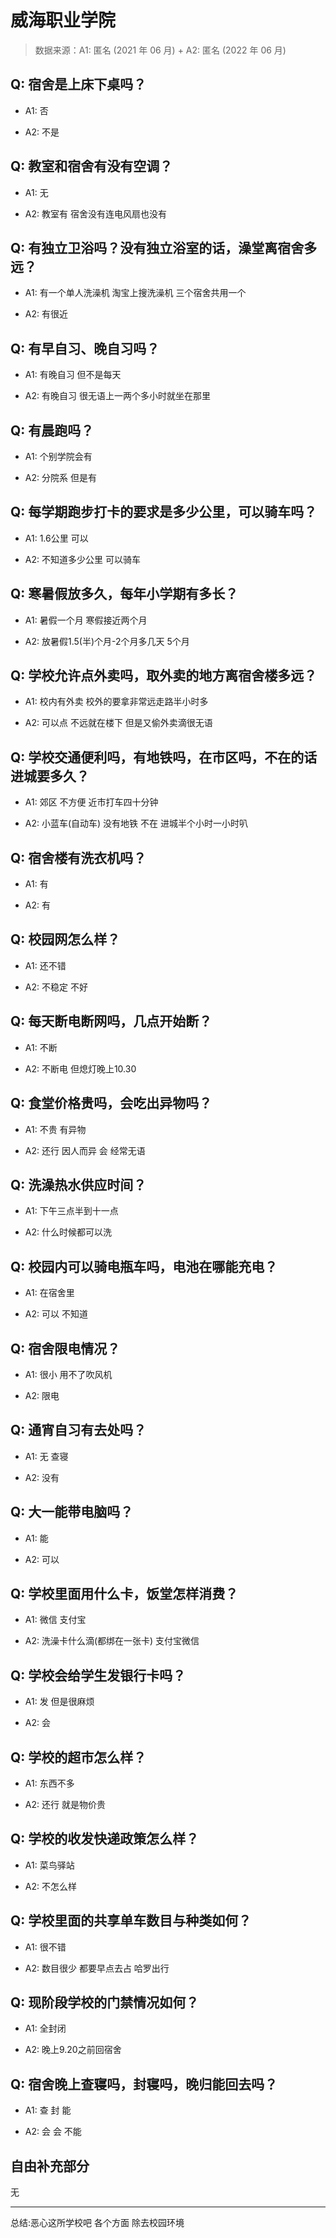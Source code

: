 # 威海职业学院

> 数据来源：A1: 匿名 (2021 年 06 月) + A2: 匿名 (2022 年 06 月)

## Q: 宿舍是上床下桌吗？

- A1: 否

- A2: 不是

## Q: 教室和宿舍有没有空调？

- A1: 无

- A2: 教室有 宿舍没有连电风扇也没有

## Q: 有独立卫浴吗？没有独立浴室的话，澡堂离宿舍多远？

- A1: 有一个单人洗澡机 淘宝上搜洗澡机 三个宿舍共用一个

- A2: 有很近

## Q: 有早自习、晚自习吗？

- A1: 有晚自习 但不是每天

- A2: 有晚自习 很无语上一两个多小时就坐在那里

## Q: 有晨跑吗？

- A1: 个别学院会有

- A2: 分院系 但是有

## Q: 每学期跑步打卡的要求是多少公里，可以骑车吗？

- A1: 1.6公里 可以

- A2: 不知道多少公里 可以骑车

## Q: 寒暑假放多久，每年小学期有多长？

- A1: 暑假一个月 寒假接近两个月

- A2: 放暑假1.5(半)个月-2个月多几天  5个月

## Q: 学校允许点外卖吗，取外卖的地方离宿舍楼多远？

- A1: 校内有外卖 校外的要拿非常远走路半小时多

- A2: 可以点 不远就在楼下 但是又偷外卖滴很无语

## Q: 学校交通便利吗，有地铁吗，在市区吗，不在的话进城要多久？

- A1: 郊区 不方便 近市打车四十分钟

- A2: 小蓝车(自动车)  没有地铁 不在 进城半个小时一小时叭

## Q: 宿舍楼有洗衣机吗？

- A1: 有

- A2: 有

## Q: 校园网怎么样？

- A1: 还不错

- A2: 不稳定 不好

## Q: 每天断电断网吗，几点开始断？

- A1: 不断

- A2: 不断电 但熄灯晚上10.30

## Q: 食堂价格贵吗，会吃出异物吗？

- A1: 不贵 有异物

- A2: 还行 因人而异 会 经常无语

## Q: 洗澡热水供应时间？

- A1: 下午三点半到十一点

- A2: 什么时候都可以洗

## Q: 校园内可以骑电瓶车吗，电池在哪能充电？

- A1: 在宿舍里

- A2: 可以 不知道

## Q: 宿舍限电情况？

- A1: 很小 用不了吹风机

- A2: 限电

## Q: 通宵自习有去处吗？

- A1: 无 查寝

- A2: 没有

## Q: 大一能带电脑吗？

- A1: 能

- A2: 可以

## Q: 学校里面用什么卡，饭堂怎样消费？

- A1: 微信 支付宝

- A2: 洗澡卡什么滴(都绑在一张卡)  支付宝微信

## Q: 学校会给学生发银行卡吗？

- A1: 发 但是很麻烦

- A2: 会

## Q: 学校的超市怎么样？

- A1: 东西不多

- A2: 还行 就是物价贵

## Q: 学校的收发快递政策怎么样？

- A1: 菜鸟驿站

- A2: 不怎么样

## Q: 学校里面的共享单车数目与种类如何？

- A1: 很不错

- A2: 数目很少 都要早点去占 哈罗出行

## Q: 现阶段学校的门禁情况如何？

- A1: 全封闭

- A2: 晚上9.20之前回宿舍

## Q: 宿舍晚上查寝吗，封寝吗，晚归能回去吗？

- A1: 查 封 能

- A2: 会 会 不能

## 自由补充部分

无

***

总结:恶心这所学校吧 各个方面 除去校园环境